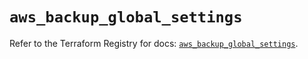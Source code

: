 # `aws_backup_global_settings`

Refer to the Terraform Registry for docs: [`aws_backup_global_settings`](https://registry.terraform.io/providers/hashicorp/aws/5.100.0/docs/resources/backup_global_settings).
